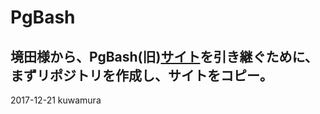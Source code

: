 # PgBash

境田様から、PgBash(旧)[サイト](http://db.psn.ne.jp/pgbash/)を引き継ぐために、まずリポジトリを作成し、サイトをコピー。 
---
2017-12-21 kuwamura
